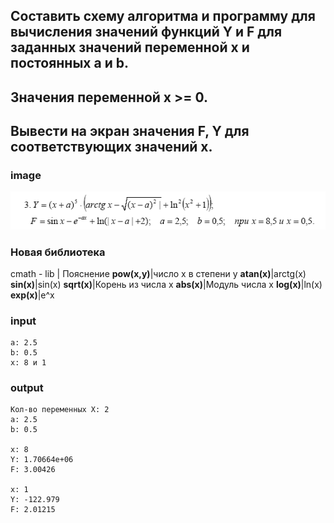 ## Составить схему алгоритма и программу для вычисления значений функций Y и F для заданных значений переменной x и постоянных a и b. 
## Значения переменной x >= 0.
## Вывести на экран значения F, Y для соответствующих значений x.

### image
![image](/Section-1/img/f1.png)

### Новая библиотека
cmath - lib | Пояснение
**pow(x,y)**|число x в степени y
**atan(x)**|arctg(x)
**sin(x)**|sin(x)
**sqrt(x)**|Корень из числа x
**abs(x)**|Модуль числа x
**log(x)**|ln(x)
**exp(x)**|e^x



### input
```
a: 2.5
b: 0.5
x: 8 и 1
```
### output
```
Кол-во переменных X: 2
a: 2.5
b: 0.5

x: 8
Y: 1.70664e+06
F: 3.00426

x: 1
Y: -122.979
F: 2.01215
```
